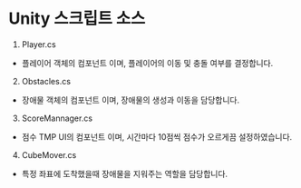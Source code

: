 # Unity 스크립트 소스
1. Player.cs
- 플레이어 객체의 컴포넌트 이며, 플레이어의 이동 및 충돌 여부를 결정합니다.
2. Obstacles.cs
- 장애물 객체의 컴포넌트 이며, 장애물의 생성과 이동을 담당합니다.
3. ScoreMannager.cs
- 점수 TMP UI의 컴포넌트 이며, 시간마다 10점씩 점수가 오르게끔 설정하였습니다.
4. CubeMover.cs
- 특정 좌표에 도착했을때 장애물을 지워주는 역할을 담당합니다.
